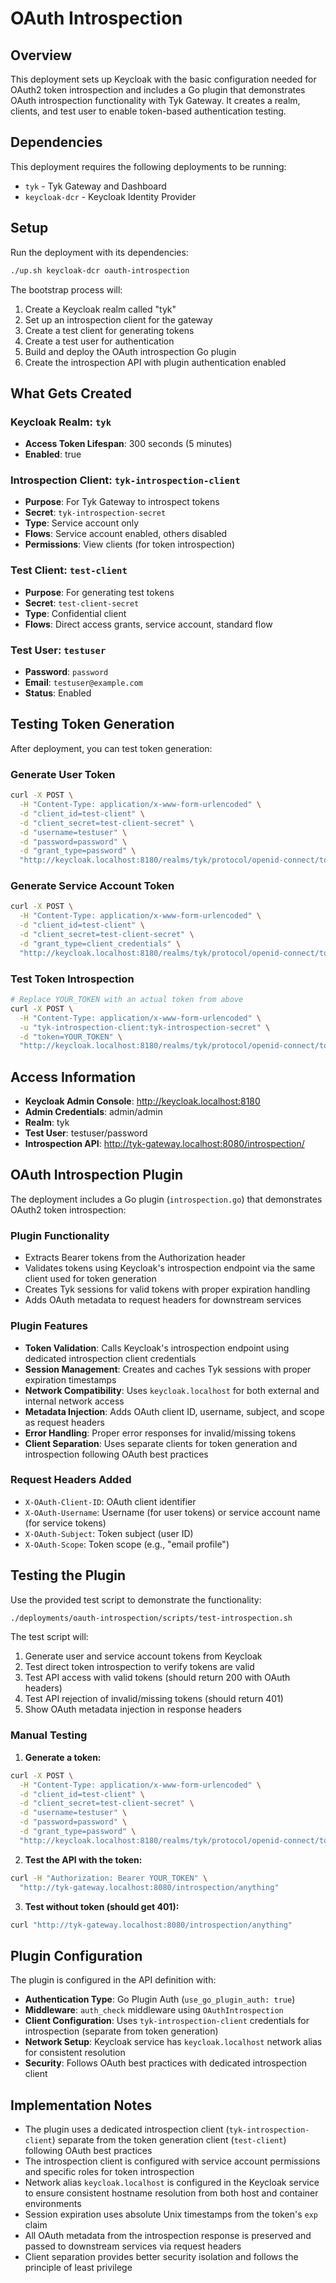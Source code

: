 # OAuth Introspection

## Overview

This deployment sets up Keycloak with the basic configuration needed for OAuth2 token introspection and includes a Go plugin that demonstrates OAuth introspection functionality with Tyk Gateway. It creates a realm, clients, and test user to enable token-based authentication testing.

## Dependencies

This deployment requires the following deployments to be running:
- `tyk` - Tyk Gateway and Dashboard
- `keycloak-dcr` - Keycloak Identity Provider

## Setup

Run the deployment with its dependencies:

```bash
./up.sh keycloak-dcr oauth-introspection
```

The bootstrap process will:
1. Create a Keycloak realm called "tyk"
2. Set up an introspection client for the gateway
3. Create a test client for generating tokens
4. Create a test user for authentication
5. Build and deploy the OAuth introspection Go plugin
6. Create the introspection API with plugin authentication enabled

## What Gets Created

### Keycloak Realm: `tyk`
- **Access Token Lifespan**: 300 seconds (5 minutes)
- **Enabled**: true

### Introspection Client: `tyk-introspection-client`
- **Purpose**: For Tyk Gateway to introspect tokens
- **Secret**: `tyk-introspection-secret`
- **Type**: Service account only
- **Flows**: Service account enabled, others disabled
- **Permissions**: View clients (for token introspection)

### Test Client: `test-client`
- **Purpose**: For generating test tokens
- **Secret**: `test-client-secret`
- **Type**: Confidential client
- **Flows**: Direct access grants, service account, standard flow

### Test User: `testuser`
- **Password**: `password`
- **Email**: `testuser@example.com`
- **Status**: Enabled

## Testing Token Generation

After deployment, you can test token generation:

### Generate User Token
```bash
curl -X POST \
  -H "Content-Type: application/x-www-form-urlencoded" \
  -d "client_id=test-client" \
  -d "client_secret=test-client-secret" \
  -d "username=testuser" \
  -d "password=password" \
  -d "grant_type=password" \
  "http://keycloak.localhost:8180/realms/tyk/protocol/openid-connect/token"
```

### Generate Service Account Token
```bash
curl -X POST \
  -H "Content-Type: application/x-www-form-urlencoded" \
  -d "client_id=test-client" \
  -d "client_secret=test-client-secret" \
  -d "grant_type=client_credentials" \
  "http://keycloak.localhost:8180/realms/tyk/protocol/openid-connect/token"
```

### Test Token Introspection
```bash
# Replace YOUR_TOKEN with an actual token from above
curl -X POST \
  -H "Content-Type: application/x-www-form-urlencoded" \
  -u "tyk-introspection-client:tyk-introspection-secret" \
  -d "token=YOUR_TOKEN" \
  "http://keycloak.localhost:8180/realms/tyk/protocol/openid-connect/token/introspect"
```

## Access Information

- **Keycloak Admin Console**: http://keycloak.localhost:8180
- **Admin Credentials**: admin/admin
- **Realm**: tyk
- **Test User**: testuser/password
- **Introspection API**: http://tyk-gateway.localhost:8080/introspection/

## OAuth Introspection Plugin

The deployment includes a Go plugin (`introspection.go`) that demonstrates OAuth2 token introspection:

### Plugin Functionality
- Extracts Bearer tokens from the Authorization header
- Validates tokens using Keycloak's introspection endpoint via the same client used for token generation
- Creates Tyk sessions for valid tokens with proper expiration handling
- Adds OAuth metadata to request headers for downstream services

### Plugin Features
- **Token Validation**: Calls Keycloak's introspection endpoint using dedicated introspection client credentials
- **Session Management**: Creates and caches Tyk sessions with proper expiration timestamps
- **Network Compatibility**: Uses `keycloak.localhost` for both external and internal network access
- **Metadata Injection**: Adds OAuth client ID, username, subject, and scope as request headers
- **Error Handling**: Proper error responses for invalid/missing tokens
- **Client Separation**: Uses separate clients for token generation and introspection following OAuth best practices

### Request Headers Added
- `X-OAuth-Client-ID`: OAuth client identifier
- `X-OAuth-Username`: Username (for user tokens) or service account name (for service tokens)
- `X-OAuth-Subject`: Token subject (user ID)
- `X-OAuth-Scope`: Token scope (e.g., "email profile")

## Testing the Plugin

Use the provided test script to demonstrate the functionality:

```bash
./deployments/oauth-introspection/scripts/test-introspection.sh
```

The test script will:
1. Generate user and service account tokens from Keycloak
2. Test direct token introspection to verify tokens are valid
3. Test API access with valid tokens (should return 200 with OAuth headers)
4. Test API rejection of invalid/missing tokens (should return 401)
5. Show OAuth metadata injection in response headers

### Manual Testing

1. **Generate a token:**
```bash
curl -X POST \
  -H "Content-Type: application/x-www-form-urlencoded" \
  -d "client_id=test-client" \
  -d "client_secret=test-client-secret" \
  -d "username=testuser" \
  -d "password=password" \
  -d "grant_type=password" \
  "http://keycloak.localhost:8180/realms/tyk/protocol/openid-connect/token"
```

2. **Test the API with the token:**
```bash
curl -H "Authorization: Bearer YOUR_TOKEN" \
  "http://tyk-gateway.localhost:8080/introspection/anything"
```

3. **Test without token (should get 401):**
```bash
curl "http://tyk-gateway.localhost:8080/introspection/anything"
```

## Plugin Configuration

The plugin is configured in the API definition with:
- **Authentication Type**: Go Plugin Auth (`use_go_plugin_auth: true`)
- **Middleware**: `auth_check` middleware using `OAuthIntrospection`
- **Client Configuration**: Uses `tyk-introspection-client` credentials for introspection (separate from token generation)
- **Network Setup**: Keycloak service has `keycloak.localhost` network alias for consistent resolution
- **Security**: Follows OAuth best practices with dedicated introspection client

## Implementation Notes

- The plugin uses a dedicated introspection client (`tyk-introspection-client`) separate from the token generation client (`test-client`) following OAuth best practices
- The introspection client is configured with service account permissions and specific roles for token introspection
- Network alias `keycloak.localhost` is configured in the Keycloak service to ensure consistent hostname resolution from both host and container environments
- Session expiration uses absolute Unix timestamps from the token's `exp` claim
- All OAuth metadata from the introspection response is preserved and passed to downstream services via request headers
- Client separation provides better security isolation and follows the principle of least privilege